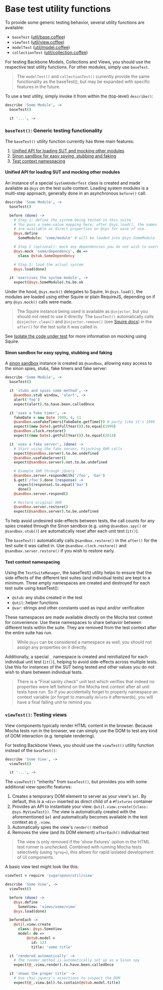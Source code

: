 Base test utility functions
===========================

To provide some generic testing behavior, several utility functions are available:

* `baseTest` ([util/base.coffee](https://github.com/yvandermeer/sugarspoon/blob/development/src/js/util/base.coffee))
* `viewTest` ([util/view.coffee](https://github.com/yvandermeer/sugarspoon/blob/development/src/js/util/view.coffee))
* `modelTest` ([util/model.coffee](https://github.com/yvandermeer/sugarspoon/blob/development/src/js/util/model.coffee))
* `collectionTest` ([util/collection.coffee](https://github.com/yvandermeer/sugarspoon/blob/development/src/js/util/collection.coffee))

For testing Backbone Models, Collections and Views, you should use the respective test utility functions. For other modules, simply use `baseTest`.

> The `modelTest()` and `collectionTest()` currently provide the same functionality as the baseTest(), but may be expanded with specific features in the future.


<!--
    * sets up Squire instance as `@injector`
    * sets up a [Sinon sandbox](http://sinonjs.org/docs/#sandbox) under `@sandbox`

    * sets up a `@viewFactory` to facilitate view creation

    * currently has no model-specific functionality

    * currently has no collection-specific functionality
-->

To use a test utility, simply invoke it from within the (top-level) `describe()`:

```coffeescript
describe 'Some Module', ->
  baseTest()

  it '...', ->
```

<a name="utility-basetest"></a>
### `baseTest()`: Generic testing functionality

The `baseTest()` utility function currently has three main features:

1. [Unified API for loading SUT and mocking other modules](#loading-system-modules)
1. [Sinon sandbox for easy spying, stubbing and faking](#common-libraries)
1. [Test context namespacing](#context-namespacing)


<a name="loading-system-modules"></a>
#### Unified API for loading SUT and mocking other modules

An instance of a special `SystemUnderTest` class is created and made available as `@sys` on the test suite context. Loading system modules is a multi-step approach, generally done in an asynchronous `before()` call:

```coffeescript
describe 'Some Module', ->
  baseTest()

  before (done) ->
    # Step 1: define the system being tested in this suite
    # You pass a name-value mapping here; after @sys.load(), the names modules 
    # are available as direct properties on @sys for ease of use.
    @sys.define
      SomeModule: 'some/module' # will be loaded into @sys.SomeModule

    # Step 2 (optional): mock any dependencies you do not wish to exercise
    @sys.mock 'some/dependency', do =>
      class @stub.SomeDependency

    # Step 3: load the actual system
    @sys.load(done)

  it 'exercises the system module', ->
    expect(@sys.SomeModule).to.be.ok
```

Under the hood, `@sys.mock()` delegates to Squire. In `@sys.load()`, the modules are loaded using either Squire or plain RequireJS, depending on if any `@sys.mock()` calls were made.

> The Squire instance being used is available as `@injector`, but you should not need to use it directly. The `baseTest()` automatically calls `@injector.clean()` and `@injector.remove()` (see [Squire docs](https://github.com/iammerrick/Squire.js/#cleanoptional-string-name--array-names)) in the `after()` for the test suite it was called in.

See [Isolate the code under test](#isolate-code-under-test) for more information on mocking using Squire.


<a name="common-libraries"></a>
#### Sinon sandbox for easy spying, stubbing and faking

A [sinon sandbox](http://sinonjs.org/docs/#sandbox) instance is created as `@sandbox`, allowing easy access to the sinon spies, stubs, fake timers and fake server:

```coffeescript
describe 'Some Module', ->
  baseTest()

  it 'stubs and spies some method', ->
    @sandbox.stub window, 'alert', ->
    alert('foo')
    expect(alert).to.have.been.calledOnce

  it 'uses a fake timer', ->
    fakeDate = new Date 1999, 4, 11
    @sandbox.useFakeTimers(fakeDate.getTime()) # party like it's 1999
    expect((new Date).getFullYear()).to.equal(1999)
    @sandbox.clock.restore()
    expect((new Date).getFullYear()).to.equal(2014)

  it 'uses a fake server', (done) ->
    # Start using the fake server, hijacking XHR calls
    expect(@sandbox.server).to.be.undefined
    @sandbox.useFakeServer()
    expect(@sandbox.server).not.to.be.undefined

    # Example XHR through jQuery
    @sandbox.server.respondWith('/foo', 'bar')
    $.get('/foo').done (response) ->
      expect(response).to.equal('bar')
      done()
    @sandbox.server.respond()

    # Restore original XHR
    @sandbox.server.restore()
    expect(@sandbox.server).to.be.undefined
```

To help avoid undesired side-effects between tests, the call counts for any spies created through the Sinon sandbox (e.g. using `@sandbox.spy()` or `@sandbox.stub()`) are automatically reset after each unit test (`it()`).

The `baseTest()` automatically calls `@sandbox.restore()` in the `after()` for the test suite it was called in. Use `@sandbox.clock.restore()` and `@sandbox.server.restore()` if you wish to restore early.


<a name="context-namespacing"></a>
#### Test context namespacing

Using the `TestSuiteManager`, the baseTest() utility helps to ensure that
the side effects of the different test suites (and individual tests)
are kept to a minimum. Three empty namespaces are created and destroyed for
each test suite using baseTest():

* `@stub`: any stubs created in the test
* `@util`: helper functions
* `@var`: strings and other constants used as input and/or verification

These namespaces are made available directly on the Mocha test context
for convenience. Use these namespaces to share behavior between different tests within the suite. They are removed from the test context after the entire suite has run.

> While `@sys` can be considered a namespace as well, you should not assign any properties on it directly.

Additionally, a special `_` namespace is created and reinitialized for each individual unit test (`it()`), helping to avoid side-effects across multiple tests. Use this for instances of the SUT being tested and other values you do not wish to share between individual tests.

> There is a "Final sanity check" unit test which verifies that indeed no properties were left behind on the Mocha test context after all unit tests have run. So if you accidentally forget to properly namespace an context variable (or forget to manually `delete` it afterwards), you will have a final failing unit to remind you.


<a name="utility-viewest"></a>
### `viewTest()`: Testing views

View components typically render HTML content in the browser. Because Mocha tests run in the browser, we can simply use the DOM to test any kind of DOM interaction (e.g. template rendering).

For testing Backbone Views, you should use the `viewTest()` utility function instead of the `baseTest()`:

```coffeescript
describe 'Some View', ->
  viewTest()

  it '...', ->
```

The `viewTest()` "inherits" from `baseTest()`, but provides you with some additional view-specific features:

1. Creates a temporary DOM element to server as your view's `$el`. By default, this is a `<div>` inserted as direct child of a `#fixtures` container
1. Provides an API to instantiate your view: ```@util.view.create({class: @sys.MyViewTest})```. The view is automatically created with the aforementioned `$el` and automatically becomes available in the test context as `@_.view`.
1. Automatically spies the view's `render()` method
1. Removes the view (and its DOM element) `afterEach()` individual test

> The view is only removed if the 'show fixtures' option in the HTML test runner is *unchecked*. Combined with running Mocha tests selectively (using `?grep=`), this allows for rapid isolated development of UI components.

A basic view test might look like this:

```coffeescript
viewTest = require 'sugarspoon/util/view'

describe 'Some View', ->
  viewTest()

  before (done) ->
    @sys.define
      SomeView: 'views/some/view'
    @sys.load(done)

  beforeEach ->
    @util.view.create
      class: @sys.SomeView
      model: do =>
          @stub.model = 
            id: 123
            title: 'some title'

  it 'rendered automatically' ->
    # The render method is automatically set up as a Sinon spy
    expect(@_.view.render).to.have.been.calledOnce

  it 'shows the proper title' ->
    # Use chai-jquery's assertions to inspect the DOM
    expect(@_.view.$el).to.contain(@stub.model.title)
```
